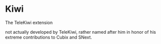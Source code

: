 # Kiwi
The TeleKiwi extension

not actually developed by TeleKiwi, rather named after him in honor of his extreme contributions to Cubix and SNext.
